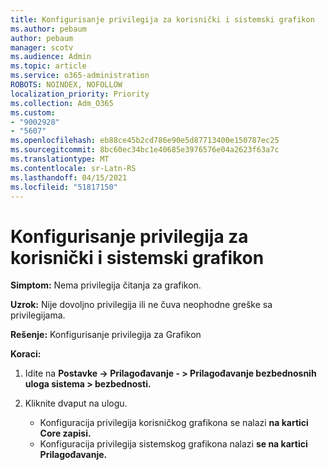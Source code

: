 ```yaml
---
title: Konfigurisanje privilegija za korisnički i sistemski grafikon
ms.author: pebaum
author: pebaum
manager: scotv
ms.audience: Admin
ms.topic: article
ms.service: o365-administration
ROBOTS: NOINDEX, NOFOLLOW
localization_priority: Priority
ms.collection: Adm_O365
ms.custom:
- "9002928"
- "5607"
ms.openlocfilehash: eb88ce45b2cd786e90e5d87713400e150787ec25
ms.sourcegitcommit: 8bc60ec34bc1e40685e3976576e04a2623f63a7c
ms.translationtype: MT
ms.contentlocale: sr-Latn-RS
ms.lasthandoff: 04/15/2021
ms.locfileid: "51817150"
---
```

# <a name="configure-privilege-for-user-and-system-chart"></a>Konfigurisanje privilegija za korisnički i sistemski grafikon

**Simptom:** Nema privilegija čitanja za grafikon.

**Uzrok:** Nije dovoljno privilegija ili ne čuva neophodne greške sa privilegijama.

**Rešenje:** Konfigurisanje privilegija za Grafikon

**Koraci:**

1. Idite na **Postavke -> Prilagođavanje - > Prilagođavanje bezbednosnih uloga sistema > bezbednosti.**

2. Kliknite dvaput na ulogu.

    - Konfiguracija privilegija korisničkog grafikona se nalazi **na kartici Core zapisi.**
    - Konfiguracija privilegija sistemskog grafikona nalazi **se na kartici Prilagođavanje.**
